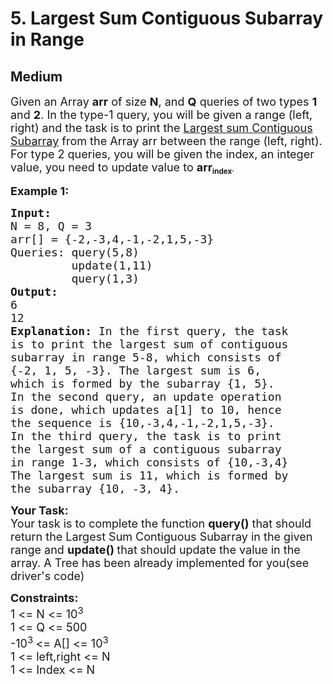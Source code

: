 # 5. Largest Sum Contiguous Subarray in Range
## Medium 
<div class="problem-statement" style="user-select: auto;">
                <p style="user-select: auto;"></p><p style="user-select: auto;"><span style="font-size: 18px; user-select: auto;">Given an Array <strong style="user-select: auto;">arr</strong> of size <strong style="user-select: auto;">N</strong>, and <strong style="user-select: auto;">Q</strong> queries of two types <strong style="user-select: auto;">1</strong> and <strong style="user-select: auto;">2</strong>. In </span><span style="font-size: 18px; user-select: auto;">the type-1</span><span style="font-size: 18px; user-select: auto;"> query, you will be given a range (left, right) and </span><span style="font-size: 18px; user-select: auto;">the task</span><span style="font-size: 18px; user-select: auto;"> is to print the <a href="https://www.geeksforgeeks.org/maximum-subarray-sum-given-range/" rel="noopener" target="_blank" style="user-select: auto;">Largest sum Contiguous Subarray</a> from the Array arr between the range (left, right). For type 2 queries, you will be given </span><span style="font-size: 18px; user-select: auto;">the index</span><span style="font-size: 18px; user-select: auto;">, an integer value, you need to update value to </span><strong style="user-select: auto;"><span style="font-size: 18px; user-select: auto;">arr</span></strong><strong style="user-select: auto;"><sub style="user-select: auto;">index</sub></strong>.</p>

<p style="user-select: auto;"><span style="font-size: 18px; user-select: auto;"><strong style="user-select: auto;">Example 1:</strong></span></p>

<pre style="user-select: auto;"><span style="font-size: 18px; user-select: auto;"><strong style="user-select: auto;">Input:
</strong>N = 8, Q = 3
arr[] = {-2,-3,4,-1,-2,1,5,-3}
Queries: query(5,8)
&nbsp;        update(1,11)
&nbsp;        query(1,3)
<strong style="user-select: auto;">Output:
</strong>6
12<strong style="user-select: auto;">
Explanation: </strong>In the first query, the task
is to print the largest sum of contiguous
subarray in range 5-8, which consists of
{-2, 1, 5, -3}. The largest sum is 6,
which is formed by the subarray {1, 5}.
In the second query, an update operation
is done, which updates a[1] to 10, hence
the sequence is {10,-3,4,-1,-2,1,5,-3}. 
In the third query, the task is to print 
the largest sum of a contiguous subarray
in range 1-3, which consists of {10,-3,4}
The largest sum is 11, which is formed by
the subarray {10, -3, 4}.</span></pre>

<p style="user-select: auto;"><span style="font-size: 18px; user-select: auto;"><strong style="user-select: auto;">Your Task:</strong><br style="user-select: auto;">
Your task is to complete the function <strong style="user-select: auto;">query()</strong> that should return the Largest Sum Contiguous Subarray in the given range and <strong style="user-select: auto;">update() </strong>that should update the value in the array. A Tree has been already implemented for you(see driver's code)</span></p>

<p style="user-select: auto;"><span style="font-size: 18px; user-select: auto;"><strong style="user-select: auto;">Constraints:</strong><br style="user-select: auto;">
1 &lt;= N &lt;= 10<sup style="user-select: auto;">3</sup><br style="user-select: auto;">
1 &lt;= Q &lt;= 500<br style="user-select: auto;">
-10<sup style="user-select: auto;">3 </sup>&lt;= A[] &lt;= 10<sup style="user-select: auto;">3</sup><br style="user-select: auto;">
1 &lt;= left,right &lt;= N&nbsp;<br style="user-select: auto;">
1 &lt;= Index &lt;= N</span></p>
 <p style="user-select: auto;"></p>
            </div>